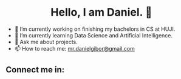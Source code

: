 ## 

<h1 align="center">Hello, I am Daniel. 👋</h1>

- 🔭 I’m currently working on finishing my bachelors in CS at HUJI.
- 🌱 I’m currently learning Data Science and Artificial Intelligence.
- 💬 Ask me about projects.
- 📫 How to reach me: mr.danielgibor@gmail.com

## Connect me in:



